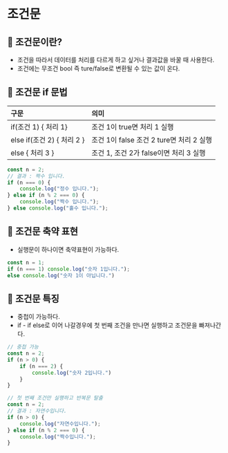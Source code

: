 # 조건문

## 📌 조건문이란?

- 조건을 따라서 데이터를 처리를 다르게 하고 싶거나 결과값을 바꿀 때 사용한다.
- 조건에는 무조건 bool 즉 ture/false로 변환될 수 있는 값이 온다.

## 📌 조건문 if 문법

| 구문 | 의미 |
|:-----|:-----|
| if(조건 1) { 처리 1} | 조건 1이 true면 처리 1 실행 |
| else if(조건 2) { 처리 2 } | 조건 1이 false 조건 2 ture면 처리 2 실행 |
| else { 처리 3 } | 조건 1, 조건 2가 false이면 처리 3 실행 |

```javascript
const n = 2;
// 결과 : 짝수 입니다.
if (n === 0) {
    console.log("정수 입니다.");
} else if (n % 2 === 0) {
    console.log("짝수 입니다.");
} else console.log("홀수 입니다.");
```

## 📌 조건문 축약 표현

- 실행문이 하나이면 축약표현이 가능하다.

```javascript
const n = 1;
if (n === 1) console.log("숫자 1입니다.");
else console.log("숫자 1이 아닙니다.")
```

## 📌 조건문 특징

- 중첩이 가능하다.
- if - if else로 이어 나갈경우에 첫 번째 조건을 만나면 실행하고 조건문을 빠져나간다.

```javascript
// 중첩 가능
const n = 2;
if (n > 0) {
    if (n === 2) {
        console.log("숫자 2입니다.")
    }
}
```

```javascript
// 첫 번째 조건만 실행하고 반복문 탈출
const n = 2;
// 결과 : 자연수입니다.
if (n > 0) {
    console.log("자연수입니다.");
} else if (n % 2 === 0) {
    console.log("짝수입니다.");
}
```